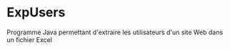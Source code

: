 # ExpUsers
Programme Java permettant d'extraire les utilisateurs d'un site Web dans un fichier Excel
